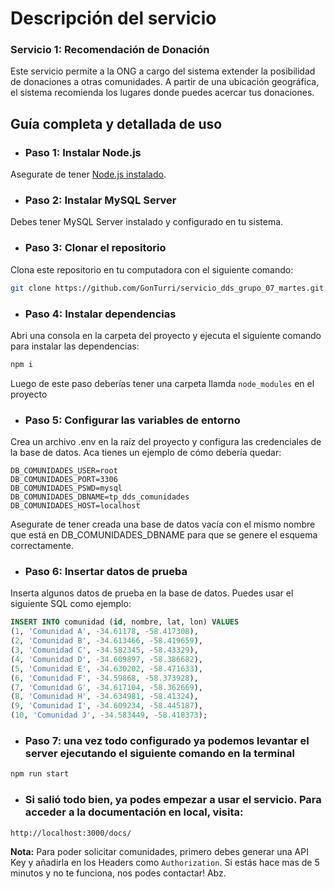 # Descripción del servicio

### Servicio 1: Recomendación de Donación
Este servicio permite a la ONG a cargo del sistema extender la posibilidad de donaciones a otras comunidades. A partir de una ubicación geográfica, el sistema recomienda los lugares donde puedes acercar tus donaciones.

## Guía completa y detallada de uso

- ### Paso 1: Instalar Node.js
Asegurate de tener [Node.js instalado](https://nodejs.org/en/download/prebuilt-installer).

- ### Paso 2: Instalar MySQL Server
Debes tener MySQL Server instalado y configurado en tu sistema.

- ### Paso 3: Clonar el repositorio
Clona este repositorio en tu computadora con el siguiente comando:

```bash
git clone https://github.com/GonTurri/servicio_dds_grupo_07_martes.git
```

- ### Paso 4: Instalar dependencias
Abri una consola en la carpeta del proyecto y ejecuta el siguiente comando para instalar las dependencias:
```bash
npm i
```
Luego de este paso deberías tener una carpeta llamda `node_modules` en el proyecto

- ### Paso 5: Configurar las variables de entorno
Crea un archivo .env en la raíz del proyecto y configura las credenciales de la base de datos. Aca tienes un ejemplo de cómo debería quedar:
``` env
DB_COMUNIDADES_USER=root
DB_COMUNIDADES_PORT=3306
DB_COMUNIDADES_PSWD=mysql
DB_COMUNIDADES_DBNAME=tp_dds_comunidades
DB_COMUNIDADES_HOST=localhost
```

Asegurate de tener creada una base de datos vacía con el mismo nombre que está en DB_COMUNIDADES_DBNAME para que se genere el esquema correctamente.

- ### Paso 6: Insertar datos de prueba
Inserta algunos datos de prueba en la base de datos. Puedes usar el siguiente SQL como ejemplo:
 ``` sql
 INSERT INTO comunidad (id, nombre, lat, lon) VALUES
(1, 'Comunidad A', -34.61178, -58.417308),
(2, 'Comunidad B', -34.613466, -58.419659),
(3, 'Comunidad C', -34.582345, -58.43329),
(4, 'Comunidad D', -34.609897, -58.386682),
(5, 'Comunidad E', -34.630202, -58.471633),
(6, 'Comunidad F', -34.59868, -58.373928),
(7, 'Comunidad G', -34.617104, -58.362669),
(8, 'Comunidad H', -34.634981, -58.41324),
(9, 'Comunidad I', -34.609234, -58.445187),
(10, 'Comunidad J', -34.583449, -58.418373);
```
- ### Paso 7: una vez todo configurado ya podemos levantar el server ejecutando el siguiente comando en la terminal
```bash 
npm run start
```

- ### Si salió todo bien,  ya podes empezar a usar el servicio. Para acceder a la documentación en local, visita:
```url
http://localhost:3000/docs/
```

**Nota:** Para poder solicitar comunidades, primero debes generar una API Key y añadirla en los Headers como `Authorization`. Si estás hace mas de 5 minutos y no te funciona, nos podes contactar! Abz.



